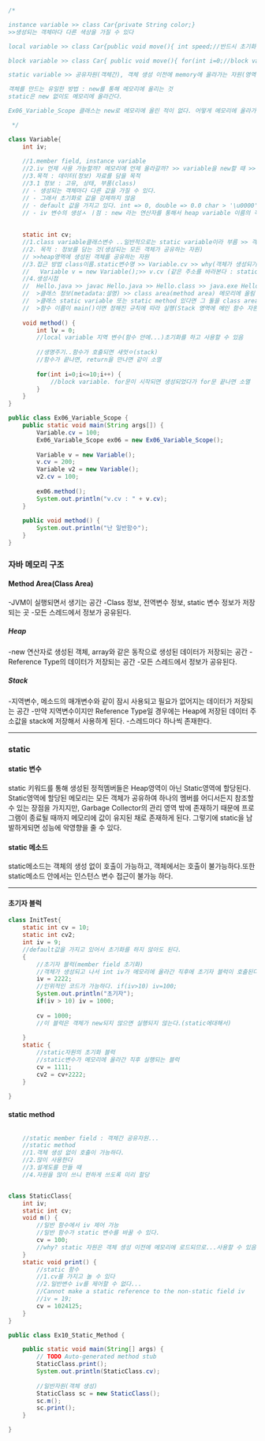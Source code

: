```java
/*

instance variable >> class Car{private String color;}
>>생성되는 객체마다 다른 색상을 가질 수 있다

local variable >> class Car{public void move(){ int speed;//반드시 초기화 }};

block variable >> class Car{ public void move(){ for(int i=0;//block variable)}}

static variable >> 공유자원(객체간), 객체 생성 이전에 memory에 올라가는 자원(영역 : Class area, method area)

객체를 만드는 유일한 방법 : new를 통해 메모리에 올리는 것
static은 new 없이도 메모리에 올라간다.

Ex06_Variable_Scope 클래스는 new로 메모리에 올린 적이 없다. 어떻게 메모리에 올라가 있을까? "static"

 */

class Variable{
	int iv;
	
	//1.member field, instance variable
	//2.iv 언제 사용 가능할까? 메모리에 언제 올라갈까? >> variable을 new할 때 >> heap 객체 생성>>객체 안에 iv 생성
	//3.목적 : 데이터(정보) 자료를 담을 목적
	//3.1 정보 : 고유, 상태, 부품(class)
	// - 생성되는 객체마다 다른 값을 가질 수 있다.
	// - 그래서 초기화로 값을 강제하지 않음
	// - default 값을 가지고 있다. int => 0, double => 0.0 char > '\u0000' boolean > false, String > null, object > null
	// - iv 변수의 생성ㅅ ㅣ점 : new 라는 연산자를 통해서 heap variable 이름의 객체가 만들어지고 나서 바로 생성
	
	
	static int cv;
	//1.class variable클래스변수 ..일반적으로는 static variable이라 부름 >> 객체 간 공유자원
	//2. 목적 : 정보를 담는 것(생성되는 모든 객체가 공유하는 자원)
	// >>heap영역에 생성된 객체를 공유하는 자원
	//3.접근 방법 class이름.static변수명 >> Variable.cv >> why(객체가 생성되기 전에 ... 접근)
	//   Variable v = new Variable();>> v.cv (같은 주소를 바라본다 : static 변수 주소)
	//4.생성시점
	//	Hello.java >> javac Hello.java >> Hello.class >> java.exe Hello >> RUN.... JVM이 Os에게 메모리 빌림 > 영역을 나눔 > class Loader System 분석
	//	>클래스 정보(metadata:설명) >> class area(method area) 메모리에 올림
	//	>클래스 static variable 또는 static method 있다면 그 둘을 class area에 할당
	//	>함수 이름이 main()이면 정해진 규칙에 따라 실행(Stack 영역에 메인 함수 자원을 할당)
	
	void method() {
		int lv = 0;
		//local variable 지역 변수(함수 안에...)초기화를 하고 사용할 수 있음
		
		//생명주기..함수가 호출되면 새엇ㅇ(stack)
		//함수가 끝나면, return을 만나면 같이 소멸
		
		for(int i=0;i<=10;i++) {
			//block variable. for문이 시작되면 생성되었다가 for문 끝나면 소멸
		}
	}
}

public class Ex06_Variable_Scope {
	public static void main(String args[]) {
		Variable.cv = 100;
		Ex06_Variable_Scope ex06 = new Ex06_Variable_Scope();
		
		Variable v = new Variable();
		v.cv = 200;
		Variable v2 = new Variable();
		v2.cv = 100;
		
		ex06.method();
		System.out.println("v.cv : " + v.cv);
	}
	
	public void method() {
		System.out.println("난 일반함수");
	}
}
```

### 자바 메모리 구조
#### Method Area(Class Area)
-JVM이 실행되면서 생기는 공간
-Class 정보, 전역변수 정보, static 변수 정보가 저장되는 곳
-모든 스레드에서 정보가 공유된다.

##### Heap
-new 연산자로 생성된 객체, array와 같은 동작으로 생성된 데이터가 저장되는 공간
-Reference Type의 데이터가 저장되는 공간
-모든 스레드에서 정보가 공유된다.

##### Stack
-지역변수, 메소드의 매개변수와 같이 잠시 사용되고 필요가 없어지는 데이터가 저장되는 공간
-만약 지역변수이지만 Reference Type일 경우에는 Heap에 저장된 데이터 주소값을 stack에 저장해서 사용하게 된다.
-스레드마다 하나씩 존재한다.

*************
### static
#### static 변수
static 키워드를 통해 생성된 정적멤버들은 Heap영역이 아닌 Static영역에 할당된다.
Static영역에 할당된 메모리는 모든 객체가 공유하여 하나의 멤버를 어디서든지 참조할 수 있는 장점을 가지지만,
Garbage Collector의 관리 영역 밖에 존재하기 때문에 프로그램이 종료될 때까지 메모리에 값이 유지된 채로 존재하게 된다.
그렇기에 static을 남발하게되면 성능에 악영향을 줄 수 있다.

#### static 메소드
static메소드는 객체의 생성 없이 호출이 가능하고, 객체에서는 호출이 불가능하다.또한 static메소드 안에서는 인스턴스 변수 접근이 불가능 하다.

**************
#### 초기자 블럭
```java
class InitTest{
	static int cv = 10;
	static int cv2;
	int iv = 9;
	//default값을 가지고 있어서 초기화를 하지 않아도 된다.
	{
		//초기자 블럭(member field 초기화)
		//객체가 생성되고 나서 int iv가 메모리에 올라간 직후에 초기자 블럭이 호출된다.
		iv = 2222;
		//인위적인 코드가 가능하다. if(iv>10) iv=100;
		System.out.println("초기자");
		if(iv > 10) iv = 1000;
		
		cv = 1000;
		//이 블럭은 객체가 new되지 않으면 실행되지 않는다.(static에대해서)
		
	}
	static {
		//static자원의 초기화 블럭
		//static변수가 메모리에 올라간 직후 실행되는 블럭
		cv = 1111;
		cv2 = cv+2222;
	}
	
}
```

#### static method
```java

	//static member field : 객체간 공유자원...
	//static method 
	//1.객체 생성 없이 호출이 가능하다.
	//2.많이 사용한다
	//3.설계도를 만들 때
	//4.자원을 많이 쓰니 편하게 쓰도록 미리 할당


class StaticClass{
	int iv;
	static int cv;
	void m() {
		//일반 함수에서 iv 제어 가능
		//일반 함수가 static 변수를 바꿀 수 있다.
		cv = 100;
		//why? static 자원은 객체 셍성 이전에 메모리에 로드되므로...사용할 수 있음
	}
	static void print() {
		//static 함수
		//1.cv를 가지고 놀 수 있다
		//2.일반변수 iv를 제어할 수 없다...
		//Cannot make a static reference to the non-static field iv
		//iv = 19;
		cv = 1024125;
	}
}

public class Ex10_Static_Method {

	public static void main(String[] args) {
		// TODO Auto-generated method stub
		StaticClass.print();
		System.out.println(StaticClass.cv);
		
		//일반자원(객체 생성)
		StaticClass sc = new StaticClass();
		sc.m();
		sc.print();
	}

}
```
